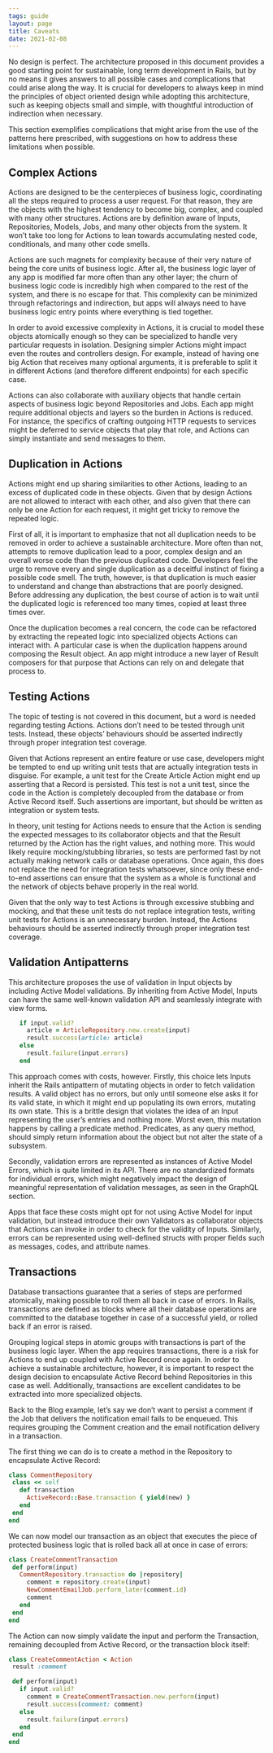 ```yaml
---
tags: guide
layout: page
title: Caveats
date: 2021-02-08
---
```


No design is perfect. The architecture proposed in this document provides a good
starting point for sustainable, long term development in Rails, but by no means
it gives answers to all possible cases and complications that could arise along
the way. It is crucial for developers to always keep in mind the principles of
object oriented design while adopting this architecture, such as keeping objects
small and simple, with thoughtful introduction of indirection when necessary.

This section exemplifies complications that might arise from the use of the
patterns here prescribed, with suggestions on how to address these limitations
when possible.

## Complex Actions

Actions are designed to be the centerpieces of business logic, coordinating all
the steps required to process a user request. For that reason, they are the
objects with the highest tendency to become big, complex, and coupled with many
other structures. Actions are by definition aware of Inputs, Repositories,
Models, Jobs, and many other objects from the system. It won’t take too long for
Actions to lean towards accumulating nested code, conditionals, and many other
code smells.

Actions are such magnets for complexity because of their very nature of being
the core units of business logic. After all, the business logic layer of any app
is modified far more often than any other layer; the churn of business logic
code is incredibly high when compared to the rest of the system, and there is no
escape for that. This complexity can be minimized through refactorings and
indirection, but apps will always need to have business logic entry points where
everything is tied together.

In order to avoid excessive complexity in Actions, it is crucial to model these
objects atomically enough so they can be specialized to handle very particular
requests in isolation. Designing simpler Actions might impact even the routes
and controllers design. For example, instead of having one big Action that
receives many optional arguments, it is preferable to split it in different
Actions (and therefore different endpoints) for each specific case.

Actions can also collaborate with auxiliary objects that handle certain aspects
of business logic beyond Repositories and Jobs. Each app might require
additional objects and layers so the burden in Actions is reduced. For instance,
the specifics of crafting outgoing HTTP requests to services might be deferred
to service objects that play that role, and Actions can simply instantiate and
send messages to them.

## Duplication in Actions

Actions might end up sharing similarities to other Actions, leading to an excess
of duplicated code in these objects. Given that by design Actions are not
allowed to interact with each other, and also given that there can only be one
Action for each request, it might get tricky to remove the repeated logic.

First of all, it is important to emphasize that not all duplication needs to be
removed in order to achieve a sustainable architecture. More often than not,
attempts to remove duplication lead to a poor, complex design and an overall
worse code than the previous duplicated code. Developers feel the urge to remove
every and single duplication as a deceitful instinct of fixing a possible code
smell. The truth, however, is that duplication is much easier to understand and
change than abstractions that are poorly designed. Before addressing any
duplication, the best course of action is to wait until the duplicated logic is
referenced too many times, copied at least three times over.

Once the duplication becomes a real concern, the code can be refactored by
extracting the repeated logic into specialized objects Actions can interact
with. A particular case is when the duplication happens around composing the
Result object. An app might introduce a new layer of Result composers for that
purpose that Actions can rely on and delegate that process to.

## Testing Actions

The topic of testing is not covered in this document, but a word is needed
regarding testing Actions. Actions don’t need to be tested through unit tests.
Instead, these objects’ behaviours should be asserted indirectly through proper
integration test coverage.

Given that Actions represent an entire feature or use case, developers might be
tempted to end up writing unit tests that are actually integration tests in
disguise. For example, a unit test for the Create Article Action might end up
asserting that a Record is persisted. This test is not a unit test, since the
code in the Action is completely decoupled from the database or from Active
Record itself. Such assertions are important, but should be written as
integration or system tests.

In theory, unit testing for Actions needs to ensure that the Action is sending
the expected messages to its collaborator objects and that the Result returned
by the Action has the right values, and nothing more. This would likely require
mocking/stubbing libraries, so tests are performed fast by not actually making
network calls or database operations. Once again, this does not replace the need
for integration tests whatsoever, since only these end-to-end assertions can
ensure that the system as a whole is functional and the network of objects
behave properly in the real world.

Given that the only way to test Actions is through excessive stubbing and
mocking, and that these unit tests do not replace integration tests, writing
unit tests for Actions is an unnecessary burden. Instead, the Actions behaviours
should be asserted indirectly through proper integration test coverage.

## Validation Antipatterns

This architecture proposes the use of validation in Input objects by including
Active Model validations. By inheriting from Active Model, Inputs can have the
same well-known validation API and seamlessly integrate with view forms.

```ruby
   if input.valid?
     article = ArticleRepository.new.create(input)
     result.success(article: article)
   else
     result.failure(input.errors)
   end
```

This approach comes with costs, however. Firstly, this choice lets Inputs
inherit the Rails antipattern of mutating objects in order to fetch validation
results. A valid object has no errors, but only until someone else asks it for
its valid state, in which it might end up populating its own errors, mutating
its own state. This is a brittle design that violates the idea of an Input
representing the user’s entries and nothing more. Worst even, this mutation
happens by calling a predicate method. Predicates, as any query method, should
simply return information about the object but not alter the state of a
subsystem.

Secondly, validation errors are represented as instances of Active Model Errors,
which is quite limited in its API. There are no standardized formats for
individual errors, which might negatively impact the design of meaningful
representation of validation messages, as seen in the GraphQL section.

Apps that face these costs might opt for not using Active Model for input
validation, but instead introduce their own Validators as collaborator objects
that Actions can invoke in order to check for the validity of Inputs. Similarly,
errors can be represented using well-defined structs with proper fields such as
messages, codes, and attribute names.

## Transactions

Database transactions guarantee that a series of steps are performed atomically,
making possible to roll them all back in case of errors. In Rails, transactions
are defined as blocks where all their database operations are committed to the
database together in case of a successful yield, or rolled back if an error is
raised.

Grouping logical steps in atomic groups with transactions is part of the
business logic layer. When the app requires transactions, there is a risk for
Actions to end up coupled with Active Record once again. In order to achieve a
sustainable architecture, however, it is important to respect the design
decision to encapsulate Active Record behind Repositories in this case as well.
Additionally, transactions are excellent candidates to be extracted into more
specialized objects.

Back to the Blog example, let’s say we don’t want to persist a comment if the
Job that delivers the notification email fails to be enqueued. This requires
grouping the Comment creation and the email notification delivery in a
transaction.

The first thing we can do is to create a method in the Repository to encapsulate
Active Record:

```ruby
class CommentRepository
 class << self
   def transaction
     ActiveRecord::Base.transaction { yield(new) }
   end
 end
end
```

We can now model our transaction as an object that executes the piece of
protected business logic that is rolled back all at once in case of errors:

```ruby
class CreateCommentTransaction
 def perform(input)
   CommentRepository.transaction do |repository|
     comment = repository.create(input)
     NewCommentEmailJob.perform_later(comment.id)
     comment
   end
 end
end
```

The Action can now simply validate the input and perform the Transaction,
remaining decoupled from Active Record, or the transaction block itself:

```ruby
class CreateCommentAction < Action
 result :comment

 def perform(input)
   if input.valid?
     comment = CreateCommentTransaction.new.perform(input)
     result.success(comment: comment)
   else
     result.failure(input.errors)
   end
 end
end
```
